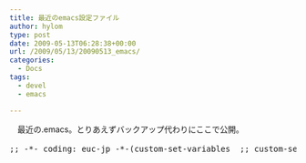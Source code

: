 ```yaml
---
title: 最近のemacs設定ファイル
author: hylom
type: post
date: 2009-05-13T06:28:38+00:00
url: /2009/05/13/20090513_emacs/
categories:
  - Docs
tags:
  - devel
  - emacs

---
```

　最近の.emacs。とりあえずバックアップ代わりにここで公開。

<pre class="code">;; -*- coding: euc-jp -*-(custom-set-variables  ;; custom-set-variables was added by Custom.  ;; If you edit it by hand&#44; you could mess it up&#44; so be careful.  ;; Your init file should contain only one such instance.  ;; If there is more than one&#44; they won't work right. '(c-default-style (quote ((c-mode . "k&r;") (c++-mode . "k&r;") (java-mode . "java") (awk-mode . "awk") (other . "gnu")))) '(case-fold-search t) '(current-language-environment "English") '(save-place t nil (saveplace)) '(tab-stop-list (quote (4 8 12 16 20 24 28 32 36 40 44 48 52 56 60 64 68 72 76 80 84 88 92 96 100 104 108 112 116 120))) '(tool-bar-mode nil nil (tool-bar)) '(transient-mark-mode t) '(uniquify-buffer-name-style (quote forward) nil (uniquify)))(custom-set-faces  ;; custom-set-faces was added by Custom.  ;; If you edit it by hand&#44; you could mess it up&#44; so be careful.  ;; Your init file should contain only one such instance.  ;; If there is more than one&#44; they won't work right. );; .emacs.el;; 選択範囲の色を指定(set-face-background 'region "SkyBlue")(set-face-foreground 'region "black");; 起動時のウィンドウサイズ、色などを設定(if (boundp 'window-system)    (setq default-frame-alist          (append (list                   '(foreground-color . "black")  ; 文字色                   '(background-color . "white")  ; 背景色                   '(border-color     . "white")  ; ボーダー色                   '(mouse-color      . "black")  ; マウスカーソルの色                   '(cursor-color     . "black")  ; カーソルの色                   '(cursor-type      . box)      ; カーソルの形状                   '(top . 60) ; ウィンドウの表示位置（Y座標）                   '(left . 140) ; ウィンドウの表示位置（X座標）                   '(width . 50) ; ウィンドウの幅（文字数）                   '(height . 45) ; ウィンドウの高さ（文字数）                   )                  default-frame-alist)))(setq initial-frame-alist default-frame-alist )(global-set-key "\C-h" 'delete-backward-char)(prefer-coding-system 'utf-8-unix);;(autoload 'cperl-mode "cperl" "Perl editing mode." t)(require 'cperl-mode)(setq auto-mode-alist      (append '(("\\.pl$" . cperl-mode)		("\\.pm$" . cperl-mode)		("\\.mm$" . objc-mode)) auto-mode-alist));; Turn on tabs(setq indent-tabs-mode t)(setq-default indent-tabs-mode t);; Set the tab width(setq default-tab-width 4)(setq tab-width 4)(setq c-basic-indent 4);;python-mode(add-hook 'python-mode-hook	  '(lambda();;	     (setq indent-tabs-mode t)	     (setq indent-level 4)	     (setq python-indent 4)	     (setq tab-width 4)));;c-mode(add-hook 'c-mode-hook	  '(lambda()         (setq tab-width 4)         (setq indent-tabs-mode nil)         (setq c-basic-offset 4)));; キーワードのカラー表示を有効化;; 「t」の部分を「nil」にするとカラー表示をOffにできる(global-font-lock-mode t);; テキストエンコーディングとしてUTF-8を優先的に使用する;; 「utf-8」の部分を「cp932」とするとCP932（Windows用Shift JIS）優先となる(prefer-coding-system 'utf-8);; 起動時のメッセージを表示しない;;「t」を「nil」にするとメッセージが表示される(setq inhibit-startup-message t);; 選択範囲をハイライトする;;「t」を「nil」にするとハイライトなしに(setq-default transient-mark-mode t);;; 行番号・桁番号をモードラインに表示する・しない設定(line-number-mode t) ; 行番号。tなら表示、nilなら非表示(column-number-mode t) ; 桁番号。tなら表示、nilなら非表示;; 対応するカッコを色表示する(show-paren-mode 1);; オートセーブOff;; 「nil」を「t」にするとOnに(auto-save-mode nil);; バックアップファイルを作る;; 「nil」を「t」にするとバックアップファイルを作らない(setq backup-inhibited nil);; モードラインに現在時刻を表示する(display-time);; カレントディレクトリをホームディレクトリに設定;; ""内は任意のディレクトリを指定可能(cd "~/"); Emacsバージョン別の設定; for NTEmacs(if (string-match "Emacs 22" (emacs-version))	(progn; イタリックやボールドフォントを標準フォントから作成する(setq w32-enable-synthesized-fonts t); 使用するフォントを指定 for NTEmacs; 「myfont」という名前で新たなフォントセットを定義; 英字フォントとしてメイリオ、14ポイントを使用(create-fontset-from-ascii-font "-outline-メイリオ-normal-r-normal-normal-14-*-*-*-*-*-iso8859-1" nil "myfont"); myfontの日本語フォントとしてメイリオを使用; フォントサイズは英字のサイズに合わせる(set-fontset-font "fontset-myfont"                  'japanese-jisx0208				  '("メイリオ" . "jisx0208-sjis")); myfontのカタカナフォントとしてメイリオを使用; フォントサイズは英字のサイズに合わせる(set-fontset-font "fontset-myfont"                  'katakana-jisx0201                  '("メイリオ" . "jisx0201-katakana")); 定義したフォントセットを登録(setcdr (assoc 'font default-frame-alist) "fontset-myfont"); NTEmacsの設定ここまで	  ) t); for Meadow(if (string-match "Emacs 21" (emacs-version))	(progn; 日本語環境設定(set-language-environment "Japanese")(mw32-ime-initialize)(setq default-input-method "MW32-IME"); フォントセットを追加(w32-add-font     "Meiryo 14"     '((spec	((:char-spec ascii :height any)	 strict	 (w32-logfont "Meiryo" 0 -14 400 0 nil nil nil 0 1 3 0))	((:char-spec ascii :height any :weight bold)	 strict	 (w32-logfont "Meiryo" 0 -14 700 0 nil nil nil 0 1 3 0)	 ((spacing . -1)))	((:char-spec ascii :height any :slant italic)	 strict	 (w32-logfont "Meiryo" 0 -14 400 0   t nil nil 0 1 3 0))	((:char-spec ascii :height any :weight bold :slant italic)	 strict	 (w32-logfont "Meiryo" 0 -14 700 0   t nil nil 0 1 3 0)	 ((spacing . -1)))	((:char-spec japanese-jisx0208 :height any)	 strict	 (w32-logfont "Meiryo" 0 -14 400 0 nil nil nil 128 1 3 0))	((:char-spec japanese-jisx0208 :height any :weight bold)	 strict	 (w32-logfont "Meiryo" 0 -14 700 0 nil nil nil 128 1 3 0)	 ((spacing . -1)))	((:char-spec japanese-jisx0208 :height any :slant italic)	 strict	 (w32-logfont "Meiryo" 0 -14 400 0   t nil nil 128 1 3 0))	((:char-spec japanese-jisx0208 :height any :weight bold :slant italic)	 strict	 (w32-logfont "Meiryo" 0 -14 700 0   t nil nil 128 1 3 0)	 ((spacing . -1)))))); 起動時およびnew-frame時のフレーム(ウィンドウ)の設定。(add-to-list 'default-frame-alist '(font . "Meiryo 14")); IMEのフォントを設定(let ((logfont '(w32-logfont "Meiryo" 0 -14 400 0 nil nil nil 128 1 3 0)))  (modify-frame-parameters (selected-frame) (list (cons 'ime-font logfont)))  (add-to-list 'default-frame-alist (cons 'ime-font logfont))  ); Meadowの設定ここまで	  ) t)</pre>